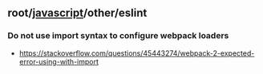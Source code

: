 ## root/[javascript](../README.md)/other/eslint

### Do not use import syntax to configure webpack loaders
* <https://stackoverflow.com/questions/45443274/webpack-2-expected-error-using-with-import>